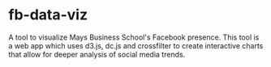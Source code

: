 # fb-data-viz
A tool to visualize Mays Business School's Facebook presence. This tool is a web app which uses d3.js, dc.js and crossfilter to create interactive charts that allow for deeper analysis of social media trends.
